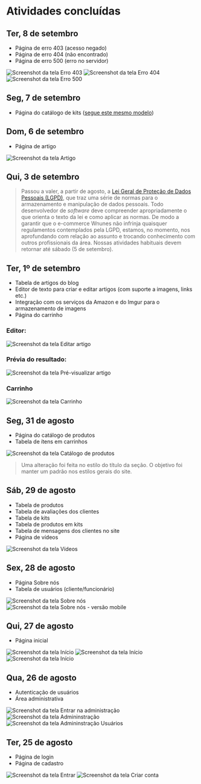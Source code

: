 # Atividades concluídas

## Ter, 8 de setembro

- Página de erro 403 (acesso negado)
- Página de erro 404 (não encontrado)
- Página de erro 500 (erro no servidor)

![Screenshot da tela Erro 403](https://i.imgur.com/qbAlpoQ.png)
![Screenshot da tela Erro 404](https://i.imgur.com/K3dHeeB.png)
![Screenshot da tela Erro 500](https://i.imgur.com/iaYu4r5.png)

## Seg, 7 de setembro

- Página do catálogo de kits ([segue este mesmo modelo](#seg-31-de-agosto))

## Dom, 6 de setembro

- Página de artigo

![Screenshot da tela Artigo](https://i.imgur.com/1liGmKa.png)

## Qui, 3 de setembro

>Passou a valer, a partir de agosto, a [Lei Geral de Proteção de Dados Pessoais (LGPD)](http://www.planalto.gov.br/ccivil_03/_Ato2015-2018/2018/Lei/L13709.htm), que traz uma série de normas para o armazenamento e manipulação de dados pessoais. Todo desenvolvedor de _software_ deve compreender apropriadamente o que orienta o texto da lei e como aplicar as normas. De modo a garantir que o e-commerce Wnunes não infrinja quaisquer regulamentos contemplados pela LGPD, estamos, no momento, nos aprofundando com relação ao assunto e trocando conhecimento com outros profissionais da área. Nossas atividades habituais devem retornar até sábado (5 de setembro).

## Ter, 1º de setembro

- Tabela de artigos do blog
- Editor de texto para criar e editar artigos (com suporte a imagens, links etc.)
- Integração com os serviços da Amazon e do Imgur para o armazenamento de imagens
- Página do carrinho

### Editor:

![Screenshot da tela Editar artigo](https://i.imgur.com/BChDyNi.png)

### Prévia do resultado:

![Screenshot da tela Pré-visualizar artigo](https://i.imgur.com/eFQr7mn.png)

### Carrinho

![Screenshot da tela Carrinho](https://i.imgur.com/zYFVw7S.png)

## Seg, 31 de agosto

- Página do catálogo de produtos
- Tabela de ítens em carrinhos

![Screenshot da tela Catálogo de produtos](https://i.imgur.com/BecQ9MA.png)

>Uma alteração foi feita no estilo do título da seção. O objetivo foi manter um padrão nos estilos gerais do site.

## Sáb, 29 de agosto

- Tabela de produtos
- Tabela de avaliações dos clientes
- Tabela de kits
- Tabela de produtos em kits
- Tabela de mensagens dos clientes no site
- Página de vídeos

![Screenshot da tela Vídeos](https://i.imgur.com/yyF2QK0.png)

## Sex, 28 de agosto

- Página Sobre nós
- Tabela de usuários (cliente/funcionário)

![Screenshot da tela Sobre nós](https://i.imgur.com/9OYp0QF.png)
![Screenshot da tela Sobre nós - versão mobile](https://i.imgur.com/hTiJ1Hw.png)

## Qui, 27 de agosto

- Página inicial

![Screenshot da tela Início](https://i.imgur.com/10r3ecU.png)
![Screenshot da tela Início](https://i.imgur.com/0IwN6ak.png)
![Screenshot da tela Início](https://i.imgur.com/8JGcSQd.png)

## Qua, 26 de agosto
- Autenticação de usuários
- Área administrativa

![Screenshot da tela Entrar na administração](https://i.imgur.com/HfibP76.png)
![Screenshot da tela Admininstração](https://i.imgur.com/GWlrfWs.png)
![Screenshot da tela Admininstração Usuários](https://i.imgur.com/YwBIfZ7.png)

## Ter, 25 de agosto
- Página de login
- Página de cadastro

![Screenshot da tela Entrar](https://i.imgur.com/UM9kbPH.png)
![Screenshot da tela Criar conta](https://i.imgur.com/IzOSalH.png)
